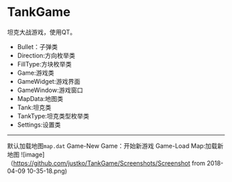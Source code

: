 # TankGame
坦克大战游戏，使用QT。
* Bullet：子弹类
* Direction:方向枚举类
* FillType:方块枚举类
* Game:游戏类
* GameWidget:游戏界面
* GameWindow:游戏窗口
* MapData:地图类
* Tank:坦克类
* TankType:坦克类型枚举类
* Settings:设置类
-----------------------------
默认加载地图<code>map.dat</code>
Game-New Game：开始新游戏
Game-Load Map:加载新地图
![image]（https://github.com/justko/TankGame/Screenshots/Screenshot from 2018-04-09 10-35-18.png)
